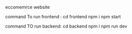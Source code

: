 eccomemrce website

command To run frontend :
cd frontend
npm i 
npm start 


command TO run backend:
cd backend
npm i
npm run dev
